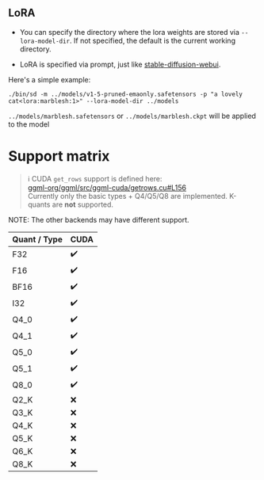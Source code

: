 ## LoRA

- You can specify the directory where the lora weights are stored via `--lora-model-dir`. If not specified, the default is the current working directory.

- LoRA is specified via prompt, just like [stable-diffusion-webui](https://github.com/AUTOMATIC1111/stable-diffusion-webui/wiki/Features#lora).

Here's a simple example:

```
./bin/sd -m ../models/v1-5-pruned-emaonly.safetensors -p "a lovely cat<lora:marblesh:1>" --lora-model-dir ../models
```

`../models/marblesh.safetensors` or `../models/marblesh.ckpt` will be applied to the model

# Support matrix

> ℹ️ CUDA `get_rows` support is defined here:  
> [ggml-org/ggml/src/ggml-cuda/getrows.cu#L156](https://github.com/ggml-org/ggml/blob/7dee1d6a1e7611f238d09be96738388da97c88ed/src/ggml-cuda/getrows.cu#L156)  
> Currently only the basic types + Q4/Q5/Q8 are implemented. K-quants are **not** supported.

NOTE: The other backends may have different support.

| Quant / Type | CUDA |
|--------------|------|
| F32          | ✔️   |
| F16          | ✔️   |
| BF16         | ✔️   |
| I32          | ✔️   |
| Q4_0         | ✔️   |
| Q4_1         | ✔️   |
| Q5_0         | ✔️   |
| Q5_1         | ✔️   |
| Q8_0         | ✔️   |
| Q2_K         | ❌   |
| Q3_K         | ❌   |
| Q4_K         | ❌   |
| Q5_K         | ❌   |
| Q6_K         | ❌   |
| Q8_K         | ❌   |
